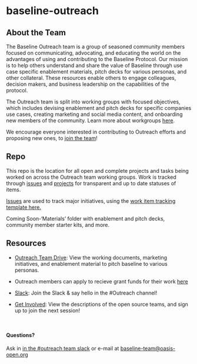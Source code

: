 # baseline-outreach

## About the Team
The Baseline Outreach team is a group of seasoned community members focused on communicating, advocating, and educating the world on the advantages of using and contributing to the Baseline Protocol. Our mission is to help others understand and share the value of Baseline through use case specific enablement materials, pitch decks for various personas, and other collateral. These resources enable others to engage colleagues, decision makers, and business leadership on the capabilities of the protocol.

The Outreach team is split into working groups with focused objectives, which includes devising enablement and pitch decks for specific companies use cases, creating marketing and social media content, and onboarding new members of the community. Learn more about workgroups [here](https://drive.google.com/drive/folders/1DbbFwNTizz3HqQ9DIFFGAva9FmsKmZ97?usp=sharing).

We encourage everyone interested in contributing to Outreach efforts and proposing new ones, to [join the team](https://www.signupgenius.com/go/baselineoutreachteam)!

## Repo
This repo is the location for all open and complete projects and tasks being worked on across the Outreach team working groups. 
Work is tracked through [issues](https://github.com/eea-oasis/baseline-outreach/issues) and [projects](https://github.com/eea-oasis/baseline-outreach/projects) for transparent and up to date statuses of items.  

[Issues](https://github.com/eea-oasis/baseline-outreach/issues) are used to track major initiatives, using the [work item tracking template here.](https://github.com/eea-oasis/baseline-outreach/tree/main/.github/ISSUE_TEMPLATE)

Coming Soon-‘Materials’ folder with enablement and pitch decks, community member starter kits, and more. 

## Resources
* [Outreach Team Drive](<https://drive.google.com/drive/folders/1DbbFwNTizz3HqQ9DIFFGAva9FmsKmZ97?usp=sharing>): View the working documents, marketing initiatives, and enablement material to pitch baseline to various personas. 

* Outreach members can apply to recieve grant funds for their work [here](https://github.com/eea-oasis/baseline-grants)

* [Slack](<https://join.slack.com/t/ethereum-baseline/shared_invite/zt-d6emqeci-bjzBsXBqK4D7tBTZ40AEfQ>): Join the Slack & say hello in the #Outreach channel! 

* [Get Involved](<https://www.baseline-protocol.org/get-involved/>): View the descriptions of the open source teams, and sign up to join the next session!

</br>

#### Questions? 
Ask in [in the #outreach team slack](<https://join.slack.com/t/ethereum-baseline/shared_invite/zt-d6emqeci-bjzBsXBqK4D7tBTZ40AEfQ>) or e-mail at baseline-team@oasis-open.org
